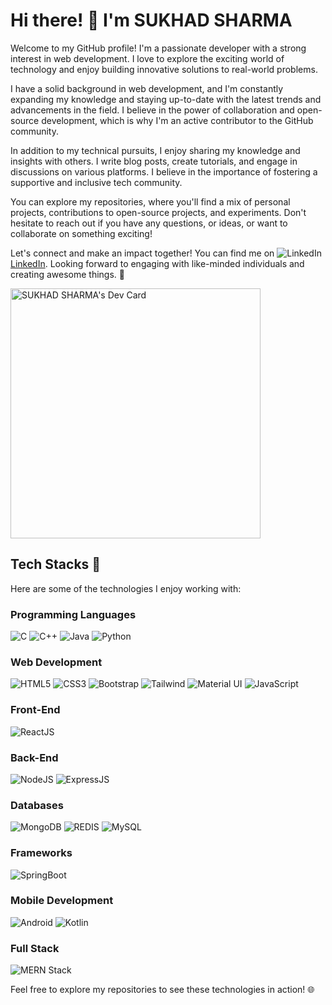 # Hi there! 👋 I'm SUKHAD SHARMA

Welcome to my GitHub profile! I'm a passionate developer with a strong interest in web development. I love to explore the exciting world of technology and enjoy building innovative solutions to real-world problems.

I have a solid background in web development, and I'm constantly expanding my knowledge and staying up-to-date with the latest trends and advancements in the field. I believe in the power of collaboration and open-source development, which is why I'm an active contributor to the GitHub community.

<!--Throughout my journey, I've had the opportunity to work on a variety of fascinating projects, including [mention notable projects or accomplishments]. These experiences have helped me develop a robust problem-solving mindset and honed my skills in [specific skills/technologies you specialize in].-->

In addition to my technical pursuits, I enjoy sharing my knowledge and insights with others. I write blog posts, create tutorials, and engage in discussions on various platforms. I believe in the importance of fostering a supportive and inclusive tech community.

You can explore my repositories, where you'll find a mix of personal projects, contributions to open-source projects, and experiments. Don't hesitate to reach out if you have any questions, or ideas, or want to collaborate on something exciting!

Let's connect and make an impact together! You can find me on ![LinkedIn](https://img.icons8.com/?size=48&id=xuvGCOXi8Wyg&format=png)[LinkedIn](https://www.linkedin.com/in/sukhadsharma/). Looking forward to engaging with like-minded individuals and creating awesome things. 🚀
<!--
**SCORLEOs773/SCORLEOs773** is a ✨ _special_ ✨ repository because its `README.md` (this file) appears on your GitHub profile.

Here are some ideas to get you started:

- 🔭 I’m currently working on ...
- 🌱 I’m currently learning ...
- 👯 I’m looking to collaborate on ...
- 🤔 I’m looking for help with ...
- 💬 Ask me about ...
- 📫 How to reach me: ...
- 😄 Pronouns: ...
- ⚡ Fun fact: ...
-->
<a href="https://app.daily.dev/SCORLEOs773"><img src="https://api.daily.dev/devcards/ba9a31e42547489e85b53affafd98594.png?r=9ov" width="400" alt="SUKHAD SHARMA's Dev Card"/></a>

## Tech Stacks 🚀

Here are some of the technologies I enjoy working with:

### Programming Languages
![C](https://img.icons8.com/?size=48&id=40670&format=png) ![C++](https://img.icons8.com/?size=48&id=40669&format=png) ![Java](https://img.icons8.com/?size=80&id=lTKW3iI3wIT0&format=png) ![Python](https://img.icons8.com/?size=48&id=13441&format=png)

### Web Development
![HTML5](https://img.icons8.com/?size=48&id=20909&format=png) ![CSS3](https://img.icons8.com/?size=48&id=21278&format=png) ![Bootstrap](https://img.icons8.com/?size=48&id=EzPCiQUqWWEa&format=png) ![Tailwind](https://img.icons8.com/?size=80&id=WoopfRcDj3RF&format=png) ![Material UI](https://img.icons8.com/?size=48&id=gFw7X5Tbl3ss&format=png) ![JavaScript](https://img.icons8.com/?size=48&id=108784&format=png)

### Front-End
![ReactJS](https://img.icons8.com/?size=80&id=wPohyHO_qO1a&format=png)

### Back-End
![NodeJS](https://img.icons8.com/?size=48&id=hsPbhkOH4FMe&format=png) ![ExpressJS](https://img.icons8.com/?size=80&id=9Gfx4Dfxl0JK&format=png)

### Databases
![MongoDB](https://img.icons8.com/?size=64&id=o6OvAxG0nzTH&format=png) ![REDIS](https://img.icons8.com/?size=80&id=lhwQTv6iwznO&format=png) ![MySQL](https://img.icons8.com/?size=80&id=rgPSE6nAB766&format=png)

### Frameworks
![SpringBoot](https://img.icons8.com/?size=80&id=A3Ulk2RcONKs&format=png)

### Mobile Development
![Android](https://img.icons8.com/?size=48&id=17836&format=png)
![Kotlin](https://img.icons8.com/?size=80&id=pW9tHQnl55j4&format=png)

### Full Stack
![MERN Stack](https://www.tridentspark.com/wp-content/uploads/2023/07/mern-stack-icon-1.png)
<!-- Add any other technologies you'd like to showcase -->

Feel free to explore my repositories to see these technologies in action! 🌐
